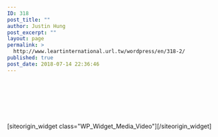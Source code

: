 ```yaml
---
ID: 318
post_title: ""
author: Justin Hung
post_excerpt: ""
layout: page
permalink: >
  http://www.leartinternational.url.tw/wordpress/en/318-2/
published: true
post_date: 2018-07-14 22:36:46
---
```

<div id="pl-318"  class="panel-layout" ><div id="pg-318-0"  class="panel-grid panel-has-style" ><div style="padding: 100px 0; " data-overlay="true" class="panel-row-style panel-row-style-for-318-0" ><div id="pgc-318-0-0"  class="panel-grid-cell"  data-weight="1" ><div id="panel-318-0-0-0" class="so-panel widget widget_media_video panel-first-child panel-last-child" data-index="0" data-style="{&quot;widget_css&quot;:&quot;.video-container {\n\nposition: relative;\n\npadding-bottom: 56.25%;\n\npadding-top: 30px;\n\nheight: 0;\n\noverflow: hidden;\n\n}\n\n.video-container iframe, .video-container object, .video-container embed {\n\nposition: absolute;\n\ntop: 0;left: 0;\n\nwidth: 100%;\n\nheight: 100%;}&quot;,&quot;mobile_css&quot;:&quot;.video-container {\n\nposition: relative;\n\npadding-bottom: 56.25%;\n\npadding-top: 30px;\n\nheight: 0;\n\noverflow: hidden;\n\n}\n\n.video-container iframe, .video-container object, .video-container embed {\n\nposition: absolute;\n\ntop: 0;left: 0;\n\nwidth: 100%;\n\nheight: 100%;}&quot;,&quot;background_image_attachment&quot;:false,&quot;background_display&quot;:&quot;tile&quot;,&quot;content_alignment&quot;:&quot;left&quot;,&quot;title_color&quot;:&quot;#443f3f&quot;,&quot;headings_color&quot;:&quot;#443f3f&quot;}" ><div style="text-align: left;" data-title-color="#443f3f" data-headings-color="#443f3f" class="panel-widget-style panel-widget-style-for-318-0-0-0" >[siteorigin_widget class="WP_Widget_Media_Video"]<input type="hidden" value="{&quot;instance&quot;:{&quot;attachment_id&quot;:0,&quot;url&quot;:&quot;https:\/\/www.youtube.com\/watch?v=-sM8SynMM5I&amp;#038;list=RD-sM8SynMM5I&amp;#038;start_radio=1&quot;,&quot;title&quot;:&quot;&quot;,&quot;preload&quot;:&quot;metadata&quot;,&quot;loop&quot;:false,&quot;content&quot;:&quot;&quot;,&quot;mp4&quot;:&quot;&quot;,&quot;m4v&quot;:&quot;&quot;,&quot;webm&quot;:&quot;&quot;,&quot;ogv&quot;:&quot;&quot;,&quot;flv&quot;:&quot;&quot;},&quot;args&quot;:{&quot;before_widget&quot;:&quot;&lt;div id=\&quot;panel-318-0-0-0\&quot; class=\&quot;so-panel widget widget_media_video panel-first-child panel-last-child\&quot; data-index=\&quot;0\&quot; data-style=\&quot;{&amp;quot;widget_css&amp;quot;:&amp;quot;.video-container {\\n\\nposition: relative;\\n\\npadding-bottom: 56.25%;\\n\\npadding-top: 30px;\\n\\nheight: 0;\\n\\noverflow: hidden;\\n\\n}\\n\\n.video-container iframe, .video-container object, .video-container embed {\\n\\nposition: absolute;\\n\\ntop: 0;left: 0;\\n\\nwidth: 100%;\\n\\nheight: 100%;}&amp;quot;,&amp;quot;mobile_css&amp;quot;:&amp;quot;.video-container {\\n\\nposition: relative;\\n\\npadding-bottom: 56.25%;\\n\\npadding-top: 30px;\\n\\nheight: 0;\\n\\noverflow: hidden;\\n\\n}\\n\\n.video-container iframe, .video-container object, .video-container embed {\\n\\nposition: absolute;\\n\\ntop: 0;left: 0;\\n\\nwidth: 100%;\\n\\nheight: 100%;}&amp;quot;,&amp;quot;background_image_attachment&amp;quot;:false,&amp;quot;background_display&amp;quot;:&amp;quot;tile&amp;quot;,&amp;quot;content_alignment&amp;quot;:&amp;quot;left&amp;quot;,&amp;quot;title_color&amp;quot;:&amp;quot;#443f3f&amp;quot;,&amp;quot;headings_color&amp;quot;:&amp;quot;#443f3f&amp;quot;}\&quot; &gt;&lt;div style=\&quot;text-align: left;\&quot; data-title-color=\&quot;#443f3f\&quot; data-headings-color=\&quot;#443f3f\&quot; class=\&quot;panel-widget-style panel-widget-style-for-318-0-0-0\&quot; &gt;&quot;,&quot;after_widget&quot;:&quot;&lt;\/div&gt;&lt;\/div&gt;&quot;,&quot;before_title&quot;:&quot;&lt;h3 class=\&quot;widget-title\&quot;&gt;&quot;,&quot;after_title&quot;:&quot;&lt;\/h3&gt;&quot;,&quot;widget_id&quot;:&quot;widget-0-0-0&quot;}}" />[/siteorigin_widget]</div></div></div></div></div></div>